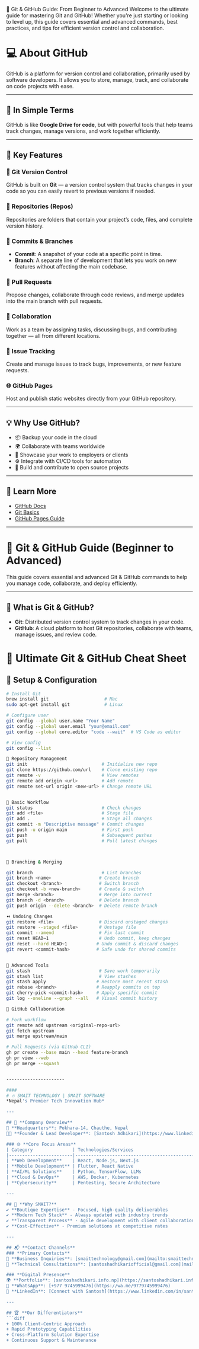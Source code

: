 
🚀 Git & GitHub Guide: From Beginner to Advanced
Welcome to the ultimate guide for mastering Git and GitHub! Whether you're just starting or looking to level up, this guide covers essential and advanced commands, best practices, and tips for efficient version control and collaboration.

# 💻 About GitHub

GitHub is a platform for version control and collaboration, primarily used by software developers. It allows you to store, manage, track, and collaborate on code projects with ease.

---

## 🧠 In Simple Terms

GitHub is like **Google Drive for code**, but with powerful tools that help teams track changes, manage versions, and work together efficiently.

---

## 🔧 Key Features

### 🔁 Git Version Control
GitHub is built on **Git** — a version control system that tracks changes in your code so you can easily revert to previous versions if needed.

### 📁 Repositories (Repos)
Repositories are folders that contain your project’s code, files, and complete version history.

### 📝 Commits & Branches
- **Commit**: A snapshot of your code at a specific point in time.
- **Branch**: A separate line of development that lets you work on new features without affecting the main codebase.

### 🔀 Pull Requests
Propose changes, collaborate through code reviews, and merge updates into the main branch with pull requests.

### 🤝 Collaboration
Work as a team by assigning tasks, discussing bugs, and contributing together — all from different locations.

### 🐞 Issue Tracking
Create and manage issues to track bugs, improvements, or new feature requests.

### 🌐 GitHub Pages
Host and publish static websites directly from your GitHub repository.

---

## 💡 Why Use GitHub?

- 📦 Backup your code in the cloud  
- 🌍 Collaborate with teams worldwide  
- 💼 Showcase your work to employers or clients  
- ⚙️ Integrate with CI/CD tools for automation  
- 🚀 Build and contribute to open source projects  

---

## 🔗 Learn More

- [GitHub Docs](https://docs.github.com)
- [Git Basics](https://git-scm.com/book/en/v2)
- [GitHub Pages Guide](https://pages.github.com/)

------ 


# 🚀 Git & GitHub Guide (Beginner to Advanced)

This guide covers essential and advanced Git & GitHub commands to help you manage code, collaborate, and deploy efficiently.

---

## 🧠 What is Git & GitHub?

- **Git**: Distributed version control system to track changes in your code.
- **GitHub**: A cloud platform to host Git repositories, collaborate with teams, manage issues, and review code.

# 🚀 Ultimate Git & GitHub Cheat Sheet

## 🔧 Setup & Configuration
```bash
# Install Git
brew install git                     # Mac
sudo apt-get install git             # Linux

# Configure user
git config --global user.name "Your Name"
git config --global user.email "your@email.com"
git config --global core.editor "code --wait"  # VS Code as editor

# View config
git config --list

📂 Repository Management
git init                            # Initialize new repo
git clone https://github.com/url    # Clone existing repo
git remote -v                       # View remotes
git remote add origin <url>         # Add remote
git remote set-url origin <new-url> # Change remote URL


🔄 Basic Workflow
git status                          # Check changes
git add <file>                      # Stage file
git add .                           # Stage all changes
git commit -m "Descriptive message" # Commit changes
git push -u origin main             # First push
git push                            # Subsequent pushes
git pull                            # Pull latest changes



🌿 Branching & Merging

git branch                          # List branches
git branch <name>                  # Create branch
git checkout <branch>              # Switch branch
git checkout -b <new-branch>       # Create & switch
git merge <branch>                 # Merge into current
git branch -d <branch>             # Delete branch
git push origin --delete <branch>  # Delete remote branch

⏪ Undoing Changes
git restore <file>                 # Discard unstaged changes
git restore --staged <file>        # Unstage file
git commit --amend                 # Fix last commit
git reset HEAD~1                   # Undo commit, keep changes
git reset --hard HEAD~1           # Undo commit & discard changes
git revert <commit-hash>          # Safe undo for shared commits


🧰 Advanced Tools
git stash                          # Save work temporarily
git stash list                     # View stashes
git stash apply                   # Restore most recent stash
git rebase <branch>               # Reapply commits on top
git cherry-pick <commit-hash>     # Apply specific commit
git log --oneline --graph --all   # Visual commit history

🤝 GitHub Collaboration

# Fork workflow
git remote add upstream <original-repo-url>
git fetch upstream
git merge upstream/main

# Pull Requests (via GitHub CLI)
gh pr create --base main --head feature-branch
gh pr view --web
gh pr merge --squash


----------------------

####
# 🔥 SMAIT TECHNOLOGY | SMAIT SOFTWARE  
*Nepal's Premier Tech Innovation Hub*  

---

## 🏢 **Company Overview**  
📍 **Headquarters**: Pokhara-14, Chauthe, Nepal  
👨‍💻 **Founder & Lead Developer**: [Santosh Adhikari](https://www.linkedin.com/in/santosh-adhikari-b24324265/) (`@CoderSantoshAdhikri`)  

### 🌐 **Core Focus Areas**  
| Category               | Technologies/Services                          |
|------------------------|-----------------------------------------------|
| **Web Development**    | React, Node.js, Next.js                       |
| **Mobile Development** | Flutter, React Native                        |
| **AI/ML Solutions**    | Python, TensorFlow, LLMs                     |
| **Cloud & DevOps**     | AWS, Docker, Kubernetes                      |
| **Cybersecurity**      | Pentesting, Secure Architecture              |

---

## 🎯 **Why SMAIT?**  
✔ **Boutique Expertise** - Focused, high-quality deliverables  
✔ **Modern Tech Stack** - Always updated with industry trends  
✔ **Transparent Process** - Agile development with client collaboration  
✔ **Cost-Effective** - Premium solutions at competitive rates  

---

## 📬 **Contact Channels**  
### **Primary Contacts**  
📧 **Business Inquiries**: [smaittechnology@gmail.com](mailto:smaittechnology@gmail.com)  
📧 **Technical Consultations**: [santoshadhikariofficial@gmail.com](mailto:santoshadhikariofficial@gmail.com)  

### **Digital Presence**  
🌍 **Portfolio**: [santoshadhikari.info.np](https://santoshadhikari.info.np)  
💬 **WhatsApp**: [+977 9745999476](https://wa.me/9779745999476)  
🔗 **LinkedIn**: [Connect with Santosh](https://www.linkedin.com/in/santosh-adhikari-b24324265/)  

---

## 🏆 **Our Differentiators**  
```diff
+ 100% Client-Centric Approach
+ Rapid Prototyping Capabilities
+ Cross-Platform Solution Expertise
+ Continuous Support & Maintenance
